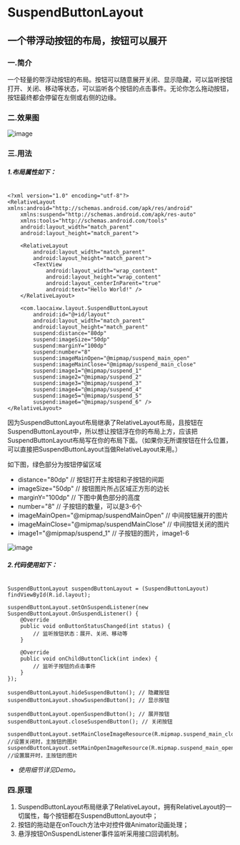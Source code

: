 # SuspendButtonLayout

## 一个带浮动按钮的布局，按钮可以展开

### 一.简介

一个轻量的带浮动按钮的布局。按钮可以随意展开关闭、显示隐藏，可以监听按钮打开、关闭、移动等状态，可以监听各个按钮的点击事件。无论你怎么拖动按钮，按钮最终都会停留在左侧或右侧的边缘。

### 二.效果图

![image](https://raw.githubusercontent.com/laocaixw/SuspendedButton/master/myfile/%E6%95%88%E6%9E%9C%E5%9B%BE.gif)

### 三.用法

##### 1.布局属性如下：

```

<?xml version="1.0" encoding="utf-8"?>
<RelativeLayout xmlns:android="http://schemas.android.com/apk/res/android"
    xmlns:suspend="http://schemas.android.com/apk/res-auto"
    xmlns:tools="http://schemas.android.com/tools"
    android:layout_width="match_parent"
    android:layout_height="match_parent">
    
    <RelativeLayout
        android:layout_width="match_parent"
        android:layout_height="match_parent">
        <TextView
            android:layout_width="wrap_content"
            android:layout_height="wrap_content"
            android:layout_centerInParent="true"
            android:text="Hello World!" />
    </RelativeLayout>

    <com.laocaixw.layout.SuspendButtonLayout
        android:id="@+id/layout"
        android:layout_width="match_parent"
        android:layout_height="match_parent"
        suspend:distance="80dp"
        suspend:imageSize="50dp"
        suspend:marginY="100dp"
        suspend:number="8"
        suspend:imageMainOpen="@mipmap/suspend_main_open"
        suspend:imageMainClose="@mipmap/suspend_main_close"
        suspend:image1="@mipmap/suspend_1"
        suspend:image2="@mipmap/suspend_2"
        suspend:image3="@mipmap/suspend_3"
        suspend:image4="@mipmap/suspend_4"
        suspend:image5="@mipmap/suspend_5"
        suspend:image6="@mipmap/suspend_6" />
</RelativeLayout>

```

因为SuspendButtonLayout布局继承了RelativeLayout布局，且按钮在SuspendButtonLayout中，所以想让按钮浮在你的布局上方，应该把SuspendButtonLayout布局写在你的布局下面。（如果你无所谓按钮在什么位置，可以直接把SuspendButtonLayout当做RelativeLayout来用。）

如下图，绿色部分为按钮停留区域

- distance="80dp" // 按钮打开主按钮和子按钮的间距
- imageSize="50dp" // 按钮图片所占区域正方形的边长
- marginY="100dp" // 下图中黄色部分的高度
- number="8" // 子按钮的数量，可以是3-6个
- imageMainOpen="@mipmap/suspendMainOpen" // 中间按钮展开的图片
- imageMainClose="@mipmap/suspendMainClose" // 中间按钮关闭的图片
- image1="@mipmap/suspend_1" // 子按钮的图片，image1-6

![image](https://raw.githubusercontent.com/laocaixw/SuspendedButton/master/myfile/%E6%95%88%E6%9E%9C%E5%9B%BE.gif)

##### 2.代码使用如下：

```

SuspendButtonLayout suspendButtonLayout = (SuspendButtonLayout) findViewById(R.id.layout);

suspendButtonLayout.setOnSuspendListener(new SuspendButtonLayout.OnSuspendListener() {
    @Override
    public void onButtonStatusChanged(int status) {
        // 监听按钮状态：展开、关闭、移动等
    }

    @Override
    public void onChildButtonClick(int index) {
        // 监听子按钮的点击事件
    }
});

suspendButtonLayout.hideSuspendButton(); // 隐藏按钮
suspendButtonLayout.showSuspendButton(); // 显示按钮

suspendButtonLayout.openSuspendButton(); // 展开按钮
suspendButtonLayout.closeSuspendButton(); // 关闭按钮

suspendButtonLayout.setMainCloseImageResource(R.mipmap.suspend_main_close); //设置关闭时，主按钮的图片
suspendButtonLayout.setMainOpenImageResource(R.mipmap.suspend_main_open); //设置展开时，主按钮的图片

```

- *使用细节详见Demo。*

### 四.原理

1. SuspendButtonLayout布局继承了RelativeLayout，拥有RelativeLayout的一切属性，每个按钮都在SuspendButtonLayout中；
2. 按钮的拖动是在onTouch方法中对控件做Animator动画处理；
3. 悬浮按钮OnSuspendListener事件监听采用接口回调机制。